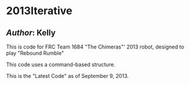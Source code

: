 2013Iterative
===========

## *Author*: Kelly

This is code for FRC Team 1684 "The Chimeras"' 2013 robot, designed to play "Rebound Rumble" 

This code uses a command-based structure.

This is the "Latest Code" as of September 9, 2013.